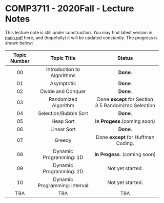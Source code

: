 # COMP3711 - 2020Fall - Lecture Notes

This lecture note is still under construction. You may find latest version in [main.pdf](./main.pdf) here, and (hopefully) it will be updated constantly. The progress is shown below:



| Topic Number |          Topic Title          |                        Status                        |
| :----------: | :---------------------------: | :--------------------------------------------------: |
|      00      |  Introduction to Algorithms   |                      **Done**.                       |
|      01      |          Asymptotic           |                      **Done**.                       |
|      02      |      Divide and Conquer       |                      **Done**.                       |
|      03      |     Randomized Algorithm      | Done **except** for Section 3.5 Randomized Selection |
|      04      |     Selection/Bubble Sort     |                      **Done**.                       |
|      05      |           Heap Sort           |             **In Progess**.(coming soon)             |
|      06      |          Linear Sort          |                      **Done**.                       |
|      07      |            Greedy             |         Done **except** for Huffman Coding.          |
|      08      |    Dynamic Programming: 1D    |            **In Progess**. (coming soon)             |
|      09      |    Dynamic Programming: 2D    |                   Not yet started.                   |
|      10      | Dynamic Programming: interval |                   Not yet started.                   |
|     TBA      |              TBA              |                         TBA                          |





